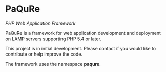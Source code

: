 # PaQuRe #

_PHP Web Application Framework_

PaQuRe is a framework for web application development and deployment on LAMP servers supporting PHP 5.4 or later.

This project is in initial development. Please contact if you would like to contribute or help improve the code.

The framework uses the namespace **paqure**.
